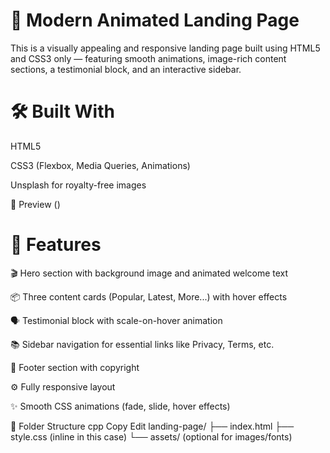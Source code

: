 # 🌟 Modern Animated Landing Page
This is a visually appealing and responsive landing page built using HTML5 and CSS3 only — featuring smooth animations, image-rich content sections, a testimonial block, and an interactive sidebar.

# 🛠️ Built With

HTML5

CSS3 (Flexbox, Media Queries, Animations)

Unsplash for royalty-free images

📸 Preview
()


# 🎯 Features
🎬 Hero section with background image and animated welcome text

📦 Three content cards (Popular, Latest, More...) with hover effects

🗣️ Testimonial block with scale-on-hover animation

📚 Sidebar navigation for essential links like Privacy, Terms, etc.

🦶 Footer section with copyright

⚙️ Fully responsive layout

✨ Smooth CSS animations (fade, slide, hover effects)


📂 Folder Structure
cpp
Copy
Edit
landing-page/
├── index.html
├── style.css (inline in this case)
└── assets/ (optional for images/fonts)
